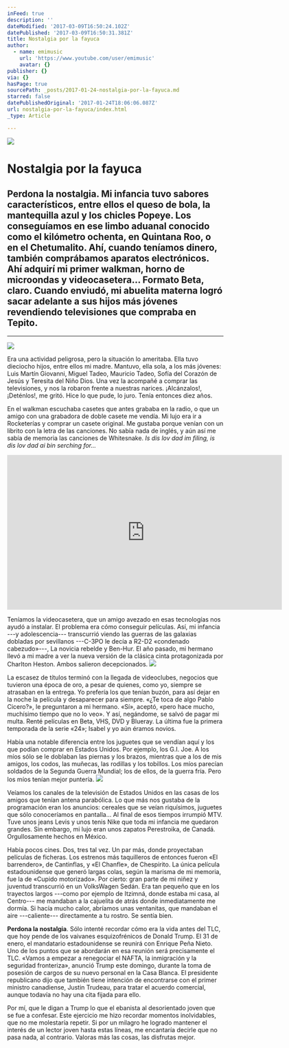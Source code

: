 ```yaml
---
inFeed: true
description: ''
dateModified: '2017-03-09T16:50:24.102Z'
datePublished: '2017-03-09T16:50:31.381Z'
title: Nostalgia por la fayuca
author:
  - name: emimusic
    url: 'https://www.youtube.com/user/emimusic'
    avatar: {}
publisher: {}
via: {}
hasPage: true
sourcePath: _posts/2017-01-24-nostalgia-por-la-fayuca.md
starred: false
datePublishedOriginal: '2017-01-24T18:06:06.087Z'
url: nostalgia-por-la-fayuca/index.html
_type: Article

---
```

![](https://the-grid-user-content.s3-us-west-2.amazonaws.com/b9791a6e-790f-4d70-ac19-9699caad291a.gif)

# Nostalgia por la fayuca

## Perdona la nostalgia. Mi infancia tuvo sabores característicos, entre ellos el queso de bola, la mantequilla azul y los chicles Popeye. Los conseguíamos en ese limbo aduanal conocido como el kilómetro ochenta, en Quintana Roo, o en el Chetumalito. Ahí, cuando teníamos dinero, también comprábamos aparatos electrónicos. Ahí adquirí mi primer walkman, horno de microondas y videocasetera... Formato Beta, claro. Cuando enviudó, mi abuelita materna logró sacar adelante a sus hijos más jóvenes revendiendo televisiones que compraba en Tepito.

---

![](https://the-grid-user-content.s3-us-west-2.amazonaws.com/9d144a1f-46ad-4d8d-8e3e-fd95a77ab331.jpg)

Era una actividad peligrosa, pero la situación lo ameritaba. Ella tuvo dieciocho hijos, entre ellos mi madre. Mantuvo, ella sola, a los más jóvenes: Luis Martín Giovanni, Miguel Tadeo, Mauricio Tadeo, Sofía del Corazón de Jesús y Teresita del Niño Dios. Una vez la acompañé a comprar las televisiones, y nos la robaron frente a nuestras narices. ¡Alcánzalos!, ¡Deténlos!, me gritó. Hice lo que pude, lo juro. Tenía entonces diez años.

En el walkman escuchaba casetes que antes grababa en la radio, o que un amigo con una grabadora de doble casete me vendía. Mi lujo era ir a Rocketerías y comprar un casete original. Me gustaba porque venían con un librito con la letra de las canciones. No sabía nada de inglés, y aún así me sabía de memoria las canciones de Whitesnake. _Is dis lov dad im filing, is dis lov dad ai bin serching for..._

<iframe src="https://cdn.embedly.com/widgets/media.html?src=https%3A%2F%2Fwww.youtube.com%2Fembed%2FGOJk0HW_hJw%3Ffeature%3Doembed&amp;url=http%3A%2F%2Fwww.youtube.com%2Fwatch%3Fv%3DGOJk0HW_hJw&amp;image=https%3A%2F%2Fi.ytimg.com%2Fvi%2FGOJk0HW_hJw%2Fhqdefault.jpg&amp;key=b7d04c9b404c499eba89ee7072e1c4f7&amp;type=text%2Fhtml&amp;schema=youtube" width="640" height="360" scrolling="no" frameborder="0" allowfullscreen="" style=""></iframe>

Teníamos la videocasetera, que un amigo avezado en esas tecnologías nos ayudó a instalar. El problema era cómo conseguir películas. Así, mi infancia ---y adolescencia--- transcurrió viendo las guerras de las galaxias dobladas por sevillanos ---C-3PO le decía a R2-D2 «condenado cabezudo»---, La novicia rebelde y Ben-Hur. El año pasado, mi hermano llevó a mi madre a ver la nueva versión de la clásica cinta protagonizada por Charlton Heston. Ambos salieron decepcionados.
![](https://the-grid-user-content.s3-us-west-2.amazonaws.com/62e2b272-2e19-40c4-a259-8a01026b9a97.jpg)

La escasez de títulos terminó con la llegada de videoclubes, negocios que tuvieron una época de oro, a pesar de quienes, como yo, siempre se atrasaban en la entrega. Yo prefería los que tenían buzón, para así dejar en la noche la película y desaparecer para siempre. «¿Te toca de algo Pablo Cicero?», le preguntaron a mi hermano. «Sí», aceptó, «pero hace mucho, muchísimo tiempo que no lo veo». Y así, negándome, se salvó de pagar mi multa. Renté películas en Beta, VHS, DVD y Blueray. La última fue la primera temporada de la serie «24»; Isabel y yo aún éramos novios.

Había una notable diferencia entre los juguetes que se vendían aquí y los que podían comprar en Estados Unidos. Por ejemplo, los G.I. Joe. A los míos sólo se le doblaban las piernas y los brazos, mientras que a los de mis amigos, los codos, las muñecas, las rodillas y los tobillos. Los míos parecían soldados de la Segunda Guerra Mundial; los de ellos, de la guerra fría. Pero los míos tenían mejor puntería.
![](https://the-grid-user-content.s3-us-west-2.amazonaws.com/84ddd3e2-be5b-4cc1-b61d-16017cc25f88.jpg)

Veíamos los canales de la televisión de Estados Unidos en las casas de los amigos que tenían antena parabólica. Lo que más nos gustaba de la programación eran los anuncios: cereales que se veían riquísimos, juguetes que sólo conoceríamos en pantalla... Al final de esos tiempos irrumpió MTV. Tuve unos jeans Levis y unos tenis Nike que toda mi infancia me quedaron grandes. Sin embargo, mi lujo eran unos zapatos Perestroika, de Canadá. Orgullosamente hechos en México.

Había pocos cines. Dos, tres tal vez. Un par más, donde proyectaban películas de ficheras. Los estrenos más taquilleros de entonces fueron «El barrendero», de Cantinflas, y «El Chanfle», de Chespirito. La única película estadounidense que generó largas colas, según la marisma de mi memoria, fue la de «Cupido motorizado». Por cierto: gran parte de mi niñez y juventud transcurrió en un VolksWagen Sedán. Era tan pequeño que en los trayectos largos ---como por ejemplo de Itzimná, donde estaba mi casa, al Centro--- me mandaban a la cajuelita de atrás donde inmediatamente me dormía. Si hacía mucho calor, abríamos unas ventanitas, que mandaban el aire ---caliente--- directamente a tu rostro. Se sentía bien.

**Perdona la nostalgia**. Sólo intenté recordar cómo era la vida antes del TLC, que hoy pende de los vaivanes esquizofrénicos de Donald Trump. El 31 de enero, el mandatario estadounidense se reunirá con Enrique Peña Nieto. Uno de los puntos que se abordarán en esa reunión será precisamente el TLC. «Vamos a empezar a renegociar el NAFTA, la inmigración y la seguridad fronteriza», anunció Trump este domingo, durante la toma de posesión de cargos de su nuevo personal en la Casa Blanca. El presidente republicano dijo que también tiene intención de encontrarse con el primer ministro canadiense, Justin Trudeau, para tratar el acuerdo comercial, aunque todavía no hay una cita fijada para ello.

Por mí, que le digan a Trump lo que el ebanista al desorientado joven que se fue a confesar. Este ejercicio me hizo recordar momentos inolvidables, que no me molestaría repetir. Si por un milagro he logrado mantener el interés de un lector joven hasta estas líneas, me encantaría decirle que no pasa nada, al contrario. Valoras más las cosas, las disfrutas mejor.